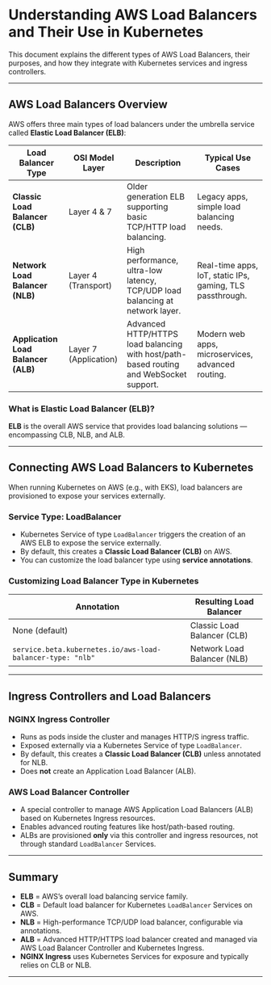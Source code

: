 # Understanding AWS Load Balancers and Their Use in Kubernetes

This document explains the different types of AWS Load Balancers, their purposes, and how they integrate with Kubernetes services and ingress controllers.

---

## AWS Load Balancers Overview

AWS offers three main types of load balancers under the umbrella service called **Elastic Load Balancer (ELB)**:

| Load Balancer Type       | OSI Model Layer | Description                                                                 | Typical Use Cases                               |
|-------------------------|-----------------|-----------------------------------------------------------------------------|------------------------------------------------|
| **Classic Load Balancer (CLB)** | Layer 4 & 7      | Older generation ELB supporting basic TCP/HTTP load balancing.              | Legacy apps, simple load balancing needs.      |
| **Network Load Balancer (NLB)** | Layer 4 (Transport) | High performance, ultra-low latency, TCP/UDP load balancing at network layer. | Real-time apps, IoT, static IPs, gaming, TLS passthrough. |
| **Application Load Balancer (ALB)** | Layer 7 (Application) | Advanced HTTP/HTTPS load balancing with host/path-based routing and WebSocket support. | Modern web apps, microservices, advanced routing. |

### What is Elastic Load Balancer (ELB)?

**ELB** is the overall AWS service that provides load balancing solutions — encompassing CLB, NLB, and ALB.

---

## Connecting AWS Load Balancers to Kubernetes

When running Kubernetes on AWS (e.g., with EKS), load balancers are provisioned to expose your services externally.

### Service Type: LoadBalancer

- Kubernetes Service of type `LoadBalancer` triggers the creation of an AWS ELB to expose the service externally.
- By default, this creates a **Classic Load Balancer (CLB)** on AWS.
- You can customize the load balancer type using **service annotations**.

### Customizing Load Balancer Type in Kubernetes

| Annotation                                              | Resulting Load Balancer           |
|---------------------------------------------------------|---------------------------------|
| None (default)                                          | Classic Load Balancer (CLB)      |
| `service.beta.kubernetes.io/aws-load-balancer-type: "nlb"` | Network Load Balancer (NLB)      |

---

## Ingress Controllers and Load Balancers

### NGINX Ingress Controller

- Runs as pods inside the cluster and manages HTTP/S ingress traffic.
- Exposed externally via a Kubernetes Service of type `LoadBalancer`.
- By default, this creates a **Classic Load Balancer (CLB)** unless annotated for NLB.
- Does **not** create an Application Load Balancer (ALB).

### AWS Load Balancer Controller

- A special controller to manage AWS Application Load Balancers (ALB) based on Kubernetes Ingress resources.
- Enables advanced routing features like host/path-based routing.
- ALBs are provisioned **only** via this controller and ingress resources, not through standard `LoadBalancer` Services.

---

## Summary

- **ELB** = AWS’s overall load balancing service family.
- **CLB** = Default load balancer for Kubernetes `LoadBalancer` Services on AWS.
- **NLB** = High-performance TCP/UDP load balancer, configurable via annotations.
- **ALB** = Advanced HTTP/HTTPS load balancer created and managed via AWS Load Balancer Controller and Kubernetes Ingress.
- **NGINX Ingress** uses Kubernetes Services for exposure and typically relies on CLB or NLB.

---

